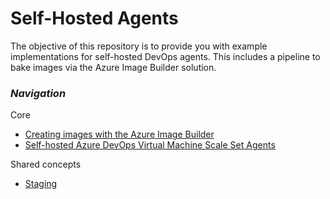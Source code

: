 # Self-Hosted Agents

The objective of this repository is to provide you with example implementations for self-hosted DevOps agents. This includes a pipeline to bake images via the Azure Image Builder solution.

### _Navigation_

Core
- [Creating images with the Azure Image Builder](./Creating%20images%20with%20the%20Azure%20Image%20Builder)
- [Self-hosted Azure DevOps Virtual Machine Scale Set Agents](./Self-hosted%20Azure%20DevOps%20Virtual%20Machine%20Scale%20Set%20Agents)

Shared concepts
- [Staging](./Staging)